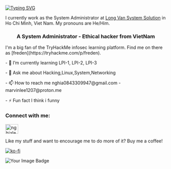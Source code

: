 [![Typing SVG](https://readme-typing-svg.herokuapp.com?font=courier+new&color=0BF700&lines=Hello!+My+name+is+Nghia!;A.K.A+ZeroX)](https://git.io/typing-svg)


I currently work as the System Administrator at [Long Van System Solution](https://longvan.net/) in Ho Chi Minh, Viet Nam. My pronouns are He/Him.

<h3 align="center">A System Administrator - Ethical hacker from VietNam</h3>
I'm a big fan of the TryHackMe infosec learning platform. Find me on there as [freden](https://tryhackme.com/p/freden).
<p>- 🌱 I’m currently learning LPI-1, LPI-2, LPI-3</p>
<p>- 💬 Ask me about Hacking,Linux,System,Networking</p>
<p>- 📫 How to reach me nghia0843309947@gmail.com - marvinlee1207@proton.me</p>
<p>- ⚡ Fun fact I think i funny</p>

<h3 align="left">Connect with me:</h3>
<p align="left">
<p><a href="https://linkedin.com/in/nghiale1207" target="blank"><img align="center" src="https://raw.githubusercontent.com/rahuldkjain/github-profile-readme-generator/master/src/images/icons/Social/linked-in-alt.svg" alt="nghiale1207" height="30" width="40" /></a></p>



<p>Like my stuff and want to encourage me to do more of it? Buy me a coffee!</p> 

[![ko-fi](https://ko-fi.com/img/githubbutton_sm.svg)](https://ko-fi.com/I2I416ASDK)

<img src="https://tryhackme-badges.s3.amazonaws.com/freden.png?update=2" alt="Your Image Badge" />


